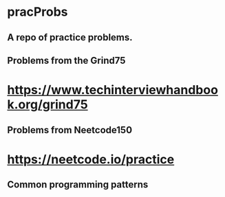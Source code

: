 # pracProbs

## A repo of practice problems.

## Problems from the Grind75

# https://www.techinterviewhandbook.org/grind75

## Problems from Neetcode150

# https://neetcode.io/practice

## Common programming patterns

